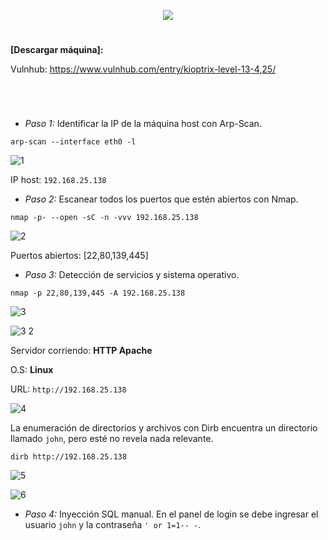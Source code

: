 <p align="center">
  <a href="https://github.com/DenverCoder1/readme-typing-svg"><img src="https://readme-typing-svg.herokuapp.com?size=50&color=F7F400&width=390&height=80&lines=KIOPTRIX_1.3"></a>
</p>

<h1 align="center"></h1>

**[Descargar máquina]:**

Vulnhub: https://www.vulnhub.com/entry/kioptrix-level-13-4,25/

<h1 align="center"></h1>

</br>

- *Paso 1:* Identificar la IP de la máquina host con Arp-Scan. 
```
arp-scan --interface eth0 -l
```
![1](https://user-images.githubusercontent.com/75953873/178128766-c1eb1f99-56e6-4449-a3f2-bf9345a59492.png)

IP host: `192.168.25.138`

- *Paso 2:* Escanear todos los puertos que estén abiertos con Nmap. 
```
nmap -p- --open -sC -n -vvv 192.168.25.138
```
![2](https://user-images.githubusercontent.com/75953873/178128792-82993633-dc3c-4167-ab2c-4e0c05570d37.png)

Puertos abiertos: [22,80,139,445]

- *Paso 3:* Detección de servicios y sistema operativo. 
```
nmap -p 22,80,139,445 -A 192.168.25.138
```
![3](https://user-images.githubusercontent.com/75953873/178128892-5d15426d-7724-4b96-ac14-8fa749662bc6.png)

![3 2](https://user-images.githubusercontent.com/75953873/178128937-364e11ba-8b5a-475b-a4c3-f5713ebe4d66.png)

Servidor corriendo: **HTTP Apache**

O.S: **Linux**

URL: `http://192.168.25.138`

![4](https://user-images.githubusercontent.com/75953873/178128981-b955ab0e-8efa-4d7b-a4a2-9ab170f6c50c.png)

La enumeración de directorios y archivos con Dirb encuentra un directorio llamado `john`, pero esté no revela nada relevante.
```
dirb http://192.168.25.138
```
![5](https://user-images.githubusercontent.com/75953873/178129062-4b519854-bfa5-469c-82a6-346010347a17.png)

![6](https://user-images.githubusercontent.com/75953873/178129075-842d66d2-e997-45c6-8cce-84d712f3c0db.png)

- *Paso 4:* Inyección SQL manual.
En el panel de login se debe ingresar el usuario `john` y la contraseña `' or 1=1-- -`.

